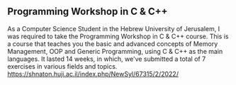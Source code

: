 ## Programming Workshop in C & C++
As a Computer Science Student in the Hebrew University of Jerusalem, I was required to take the Programming Workshop in C & C++ course.
This is a course that teaches you the basic and advanced concepts of Memory Management, OOP and Generic Programming, using C & C++ as the main languages.
It lasted 14 weeks, in which, we've submitted a total of 7 exercises in various fields and topics.
https://shnaton.huji.ac.il/index.php/NewSyl/67315/2/2022/
